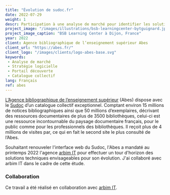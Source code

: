 ```yaml
---
title: "Évolution de sudoc.fr"
date: 2022-07-29
weight: 1
descr: Participation à une analyse de marché pour identifier les solutions techniques pertinentes pour le portail de découverte du catalogue collectif de l'enseignement supérieur français.
project_image: "/images/illustrations/bsb-learningcenter-bytguignard.jpg"
project_image_caption: "BSB Learning Center à Dijon, France"
year: 2022
client: Agence bibliographique de l’enseignement supérieur Abes
client_url: "https://abes.fr/"
client_logo: "/images/clients/logo-abes-base.svg"
keywords: 
 - Analyse de marché
 - Stratégie logicielle
 - Portail découverte
 - Catalogue collectif
lang: Français
ref: abes
---
```


[L’Agence bibliographique de l’enseignement supérieur](https://abes.fr/) (Abes) dispose avec le [Sudoc](http://www.sudoc.abes.fr) d’un catalogue collectif exceptionnel. Comptant environ 15 millions de notices bibliographiques ainsi que 50 millions d’exemplaires, décrivant des ressources documentaires de plus de 3500 bibliothèques, celui-ci est une ressource incontournable du paysage documentaire français, pour le public comme pour les professionnels des bibliothèques. Il reçoit plus de 4 millions de visites par, ce qui en fait le second site le plus consulté de l’Abes.

Souhaitant renouveler l'interface web du Sudoc, l'Abes a mandaté au printemps 2022 l'agence [arbim IT](https://arbim.ch/projets/evolution-de-sudoc-fr/) pour effectuer un tour d'horizon des solutions techniques envisageables
pour son évolution. J'ai collaboré avec arbim IT dans le cadre de cette étude.

### Collaboration

Ce travail a été réalisé en collaboration avec [arbim IT](https://arbim.ch/projets/evolution-de-sudoc-fr/).